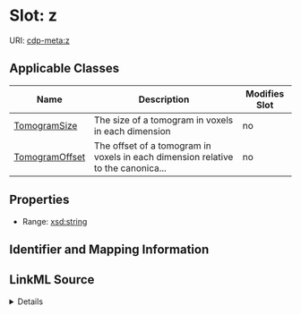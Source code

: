 # Slot: z

URI: [cdp-meta:z](metadataz)



<!-- no inheritance hierarchy -->




## Applicable Classes

| Name | Description | Modifies Slot |
| --- | --- | --- |
[TomogramSize](TomogramSize.md) | The size of a tomogram in voxels in each dimension |  no  |
[TomogramOffset](TomogramOffset.md) | The offset of a tomogram in voxels in each dimension relative to the canonica... |  no  |







## Properties

* Range: [xsd:string](http://www.w3.org/2001/XMLSchema#string)





## Identifier and Mapping Information








## LinkML Source

<details>
```yaml
name: z
alias: z
domain_of:
- TomogramSize
- TomogramOffset
range: string

```
</details>